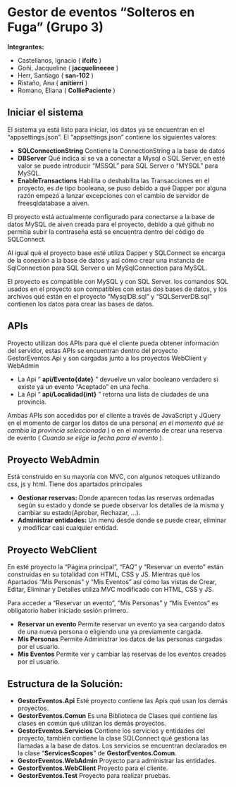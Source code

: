 # **Gestor de eventos “Solteros en Fuga” (Grupo 3)**
**Integrantes:**
 - Castellanos, Ignacio ( **ifcifc** )
 - Goñi, Jacqueline ( **jacquelineeee** )
 - Herr, Santiago ( **san-102** )
 - Ristaño, Ana ( **anitierri** )
 - Romano, Eliana ( **ColliePaciente** )

## **Iniciar el sistema**
El sistema ya está listo para iniciar, los datos ya se encuentran en el “appsettings.json”.
El “appsettings.json” contiene los siguientes valores:

 - **SQLConnectionString** Contiene la ConnectionString a la base de datos
 - **DBServer** Qué indica si se va a conectar a Mysql o SQL Server, en esté valor se puede introducir “MSSQL” para SQL Server o “MYSQL” para
   MySQL.
 -  **EnableTransactions** Habilita o deshabilita las Transacciones en el proyecto, es de tipo booleana, se puso debido a qué Dapper por
   alguna razón empezó a lanzar excepciones con el cambio de servidor de
   freesqldatabase a aiven.

El proyecto está actualmente configurado para conectarse a la base de datos MySQL de aiven creada para el proyecto, debido a qué github no permitía subir la contraseña está se encuentra dentro del código de SQLConnect.

Al igual qué el proyecto base esté utiliza Dapper y SQLConnect se encarga de la conexión a la base de datos y así cómo crear una instancia de SqlConnection para SQL Server o un MySqlConnection para MySQL.

El proyecto es compatible con MySQL y con SQL Server. los comandos SQL usados en el proyecto son compatibles con estas dos bases de datos, y los archivos qué están en el proyecto “MysqlDB.sql” y “SQLServerDB.sql” contienen los datos para crear las bases de datos.

## **APIs**
Proyecto utilizan dos APIs para qué el cliente pueda obtener información del servidor, estas APIs se encuentran dentro del proyecto GestorEventos.Api y son cargadas junto a los proyectos WebClient y WebAdmin
 - La Api “ **api/Evento{date}** ” devuelve un valor booleano verdadero
   si existe ya un evento “Aceptado” en una fecha.
 - La Api “ **api/Localidad{int}** ” retorna una lista de ciudades de una provincia.
 
Ambas APIs son accedidas por el cliente a través de JavaScript y JQuery en el momento de
cargar los datos de una persona( _en el momento qué se cambia la provincia seleccionada_ ) o
en el momento de crear una reserva de evento ( _Cuando se elige la fecha para el evento_ ).

## **Proyecto WebAdmin**
Está construido en su mayoría con MVC, con algunos retoques utilizando css, js y html.
Tiene dos apartados principales

 - **Gestionar reservas:** Donde aparecen todas las reservas ordenadas según su estado y donde se puede observar los detalles de la misma y cambiar su estado(Aprobar, Rechazar, ...).
 - **Administrar entidades:** Un menú desde donde se puede crear, eliminar y modificar casi cualquier entidad.

## **Proyecto WebClient**
En esté proyecto la “Página principal”, “FAQ” y “Reservar un evento” están construidas en su totalidad con HTML, CSS y JS.
Mientras qué los Apartados “Mis Personas” y “Mis Eventos” así cómo las vistas de Crear, Editar, Eliminar y Detalles utiliza MVC modificado con HTML, CSS y JS.

Para acceder a “Reservar un evento”, “Mis Personas” y “Mis Eventos” es obligatorio haber
iniciado sesión primero.

 - **Reservar un evento** Permite reservar un evento ya sea cargando datos de una nueva persona o eligiendo una ya previamente cargada.
 - **Mis Personas** Permite Administrar los datos de las personas cargadas por el usuario.
 - **Mis Eventos** Permite ver y cambiar las reservas de los eventos creados por el usuario.

## **Estructura de la Solución**:

 - **GestorEventos.Api** Esté proyecto contiene las Apis qué usan los demás proyectos.
 - **GestorEventos.Comun** Es una Biblioteca de Clases qué contiene las clases en común qué utilizan los demás proyectos.
 - **GestorEventos.Servicios** Contiene los servicios y entidades del proyecto, también contiene la clase SQLConnect qué gestiona las llamadas a la base de datos. Los servicios se encuentran declarados en la clase “**ServicesScopes**” de **GestorEventos.Comun**.
 - **GestorEventos.WebAdmin** Proyecto para administrar las entidades.
 - **GestorEventos.WebClient** Proyecto para el cliente.
 - **GestorEventos.Test** Proyecto para realizar pruebas.
